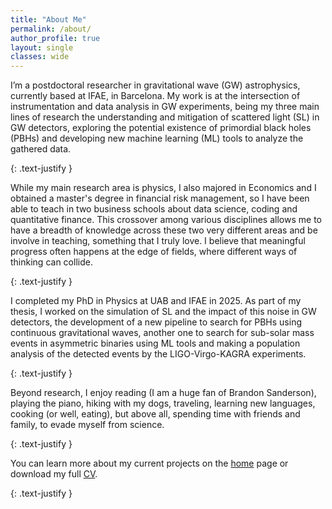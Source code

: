 ```yaml
---
title: "About Me"
permalink: /about/
author_profile: true
layout: single
classes: wide
---
```




I’m a postdoctoral researcher in gravitational wave (GW) astrophysics, currently based at IFAE, in Barcelona. My work is at the intersection of instrumentation and data analysis in GW experiments, being my three main lines of research the understanding and mitigation of scattered light (SL) in GW detectors, exploring the potential existence of primordial black holes (PBHs) and developing new machine learning (ML) tools to analyze the gathered data.

{: .text-justify }

While my main research area is physics, I also majored in Economics and I obtained a master's degree in financial risk management, so I have been able to teach in two business schools about data science, coding and quantitative finance. This crossover among various disciplines allows me to have a breadth of knowledge across these two very different areas and be involve in teaching, something that I truly love. I believe that meaningful progress often happens at the edge of fields, where different ways of thinking can collide.

{: .text-justify }

I completed my PhD in Physics at UAB and IFAE in 2025. As part of my thesis, I worked on the simulation of SL and the impact of this noise in GW detectors, the development of a new pipeline to search for PBHs using continuous gravitational waves, another one to search for sub-solar mass events in asymmetric binaries using ML tools and making a population analysis of the detected events by the LIGO-Virgo-KAGRA experiments.

{: .text-justify }

Beyond research, I enjoy reading (I am a huge fan of Brandon Sanderson), playing the piano, hiking with my dogs, traveling, learning new languages, cooking (or well, eating), but above all, spending time with friends and family, to evade myself from science.

{: .text-justify }

You can learn more about my current projects on the [home](/) page or download my full [CV](/cv/).

{: .text-justify }

